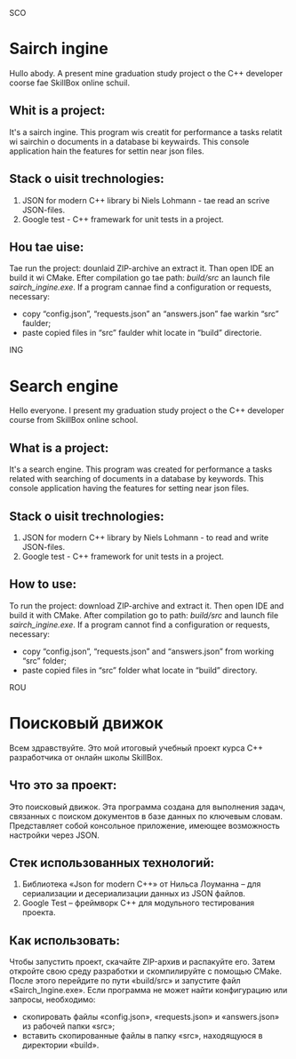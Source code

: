 SCO
# Sairch ingine

Hullo abody. A present mine graduation study project o the C++ developer coorse fae SkillBox online schuil.

## Whit is a project:
It's a sairch ingine. This program wis creatit for performance a tasks relatit wi sairchin o documents in a database bi keywairds.
This console application hain the features for settin near json files.

## Stack o uisit trechnologies:
1. JSON for modern C++ library bi Niels Lohmann - tae read an scrive JSON-files.
2. Google test - C++ framewark for unit tests in a project.

## Hou tae uise:
Tae run the project: dounlaid ZIP-archive an extract it. Than open IDE an build it wi CMake. Efter compilation go tae path:
*build/src* an launch file *sairch_ingine.exe*.
If a program cannae find a configuration or requests, necessary: 
 - copy “config.json”, “requests.json” an “answers.json” fae warkin “src” faulder;
 - paste copied files in “src” faulder whit locate in “build” directorie.

ING
# Search engine

Hello everyone. I present my graduation study project o the C++ developer course from SkillBox online school.

## What is a project:
It's a search engine. This program was created for performance a tasks related with searching of documents in a database by keywords.
This console application having the features for setting near json files.

## Stack o uisit trechnologies:
1. JSON for modern C++ library by Niels Lohmann - to read and write JSON-files.
2. Google test - C++ framework for unit tests in a project.
   
## How to use:
To run the project: download ZIP-archive and extract it. Then open IDE and build it with CMake. After compilation go to path:
*build/src* and launch file *sairch_ingine.exe*.
If a program cannot find a configuration or requests, necessary: 
 - copy “config.json”, “requests.json” and “answers.json” from working “src” folder;
 - paste copied files in “src” folder what locate in “build” directory.

ROU
# Поисковый движок

Всем здравствуйте. Это мой итоговый учебный проект курса C++ разработчика от онлайн школы SkillBox.

## Что это за проект:
Это поисковый движок. Эта программа создана для выполнения задач, связанных с поиском документов в базе данных по ключевым словам. Представляет собой консольное приложение, имеющее возможность настройки через JSON.

## Стек использованных технологий:
1. Библиотека «Json for modern C++» от Нильса Лоуманна – для сериализации и десериализации данных из JSON файлов.
2. Google Test – фреймворк C++ для модульного тестирования проекта.

## Как использовать:
Чтобы запустить проект, скачайте ZIP-архив и распакуйте его. Затем откройте свою среду разработки и скомпилируйте с помощью CMake. После этого перейдите по пути «build/src» и запустите файл «Sairch_Ingine.exe».
Если программа не может найти конфигурацию или запросы, необходимо: 
- скопировать файлы «config.json», «requests.json» и «answers.json» из рабочей папки «src»;
- вставить скопированные файлы в папку «src», находящуюся в директории «build».

